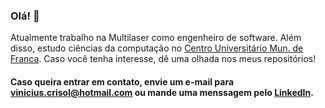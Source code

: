 ### Olá! 👋

Atualmente trabalho na Multilaser como engenheiro de software. Além disso, estudo ciências da computação no [Centro Universitário Mun. de Franca](https://www.unifacef.com.br/). Caso você tenha interesse, dê uma olhada nos meus repositórios!

#### Caso queira entrar em contato, envie um e-mail para vinicius.crisol@hotmail.com ou mande uma menssagem pelo [LinkedIn](https://linkedin.com/in/viníciuscrisol/).
